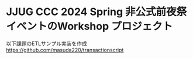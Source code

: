 # JJUG CCC 2024 Spring 非公式前夜祭イベントのWorkshop プロジェクト

以下課題のETLサンプル実装を作成
https://github.com/masuda220/transactionscript
